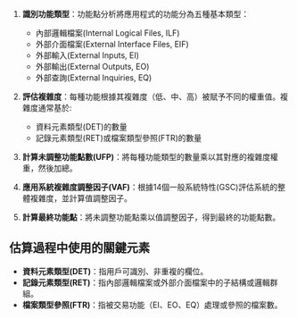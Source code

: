 

1. **識別功能類型**：功能點分析將應用程式的功能分為五種基本類型：
   - 內部邏輯檔案(Internal Logical Files, ILF)
   - 外部介面檔案(External Interface Files, EIF)
   - 外部輸入(External Inputs, EI)
   - 外部輸出(External Outputs, EO)
   - 外部查詢(External Inquiries, EQ)

2. **評估複雜度**：每種功能根據其複雜度（低、中、高）被賦予不同的權重值。複雜度通常基於:
   - 資料元素類型(DET)的數量
   - 記錄元素類型(RET)或檔案類型參照(FTR)的數量

3. **計算未調整功能點數(UFP)**：將每種功能類型的數量乘以其對應的複雜度權重，然後加總。

4. **應用系統複雜度調整因子(VAF)**：根據14個一般系統特性(GSC)評估系統的整體複雜度，並計算值調整因子。

5. **計算最終功能點**：將未調整功能點乘以值調整因子，得到最終的功能點數。

## 估算過程中使用的關鍵元素

- **資料元素類型(DET)**：指用戶可識別、非重複的欄位。
- **記錄元素類型(RET)**：指內部邏輯檔案或外部介面檔案中的子結構或邏輯群組。
- **檔案類型參照(FTR)**：指被交易功能（EI、EO、EQ）處理或參照的檔案數。
